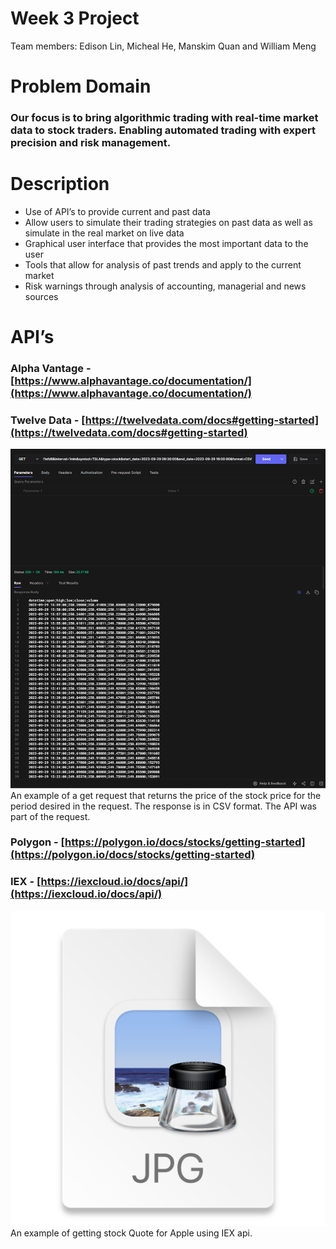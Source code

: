 # Week 3 Project
Team members: Edison Lin, Micheal He, Manskim Quan and William Meng

# Problem Domain

### Our focus is to bring algorithmic trading with real-time market data to stock traders. Enabling automated trading with expert precision and risk management.

# Description

- Use of API’s to provide current and past data
- Allow users to simulate their trading strategies on past data as well as simulate in the real market on live data
- Graphical user interface that provides the most important data to the user
- Tools that allow for analysis of past trends and apply to the current market
- Risk warnings through analysis of accounting, managerial and news sources


# API’s

### Alpha Vantage - [https://www.alphavantage.co/documentation/](https://www.alphavantage.co/documentation/)

### Twelve Data - [https://twelvedata.com/docs#getting-started](https://twelvedata.com/docs#getting-started)
![img.png](img.png) \
An example of a get request that returns the price of the stock price for the period desired in the request. The response is in CSV format. 
The API was part of the request.

### Polygon - [https://polygon.io/docs/stocks/getting-started](https://polygon.io/docs/stocks/getting-started)

### IEX - [https://iexcloud.io/docs/api/](https://iexcloud.io/docs/api/)
![img_1.png](img_1.png)
An example of getting stock Quote for Apple using IEX api.
